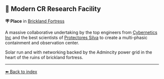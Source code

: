 ## 🔬 Modern CR Research Facility

**🪧 Place** in [Brickland Fortress](../refs/brickland_fortress.md)

A massive collaborative undertaking by the top engineers from [Cybernetics Inc](../refs/cybernetics_inc.md) and the best scientists of [Protectores Silva](../refs/protectores_silva.md) to create a multi-phasic containment and observation center. 

Solar run and with networking backed by the Admincity power grid in the heart of the ruins of brickland fortress.


----------
[⬅️ Back to index](../refs/index.md)